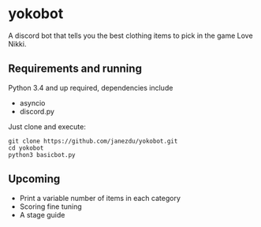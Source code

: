 # yokobot
A discord bot that tells you the best clothing items to pick in the game Love Nikki.

## Requirements and running
Python 3.4 and up required, dependencies include

* asyncio
* discord.py

Just clone and execute:

```
git clone https://github.com/janezdu/yokobot.git
cd yokobot
python3 basicbot.py
```

## Upcoming
* Print a variable number of items in each category
* Scoring fine tuning
* A stage guide
